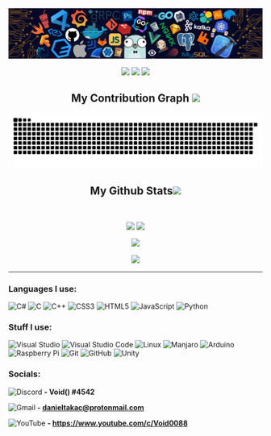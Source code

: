 <img src="https://github.com/DanielTakac/DanielTakac/blob/readme-rework/Images/header.png" />

<p align="center">
 <img src="https://badges.pufler.dev/visits/DanielTakac/DanielTakac"/> 
 <img src="https://badges.pufler.dev/repos/DanielTakac"/>
 <img src="https://badges.pufler.dev/commits/monthly/DanielTakac" />
</p>

<h2 align="center">
  My Contribution Graph <img src="https://media.giphy.com/media/xUA7aZeLE2e0P7Znz2/giphy.gif" width="50">
</h2>
<p align="center">
  <img src="https://github.com/DanielTakac/DanielTakac/blob/output/github-contribution-grid-snake.svg" alt="snake"></center>
</p>

<h2 align="center">
  My Github Stats<img src="https://media.giphy.com/media/VgCDAzcKvsR6OM0uWg/giphy.gif" width="50">
</h2>
 
<br>

<p align="center">
  <img src="https://github-readme-stats.vercel.app/api?username=DanielTakac&show_icons=true&theme=radical&line_height=27">
  <img src="https://github-readme-stats.vercel.app/api/top-langs/?username=DanielTakac&hide=ShaderLab,GLSL,HLSL,Objective-C%2B%2B,ASP.NET,Inno%20Setup,CMAKE&theme=radical">
</p>

<p align="center">
 <img src="https://github-readme-streak-stats.herokuapp.com/?user=DanielTakac&show_icons=true&locale=en&layout=compact&theme=radical&line_height=0" />
</p> 

<p align="center">
 <img src="https://activity-graph.herokuapp.com/graph?username=DanielTakac&theme=redical">
</p> 
<hr>

### Languages I use:

![C#](https://img.shields.io/badge/c%23-%23239120.svg?style=for-the-badge&logo=c-sharp&logoColor=white)
![C](https://img.shields.io/badge/c-%2300599C.svg?style=for-the-badge&logo=c&logoColor=white)
![C++](https://img.shields.io/badge/c++-%2300599C.svg?style=for-the-badge&logo=c%2B%2B&logoColor=white)
![CSS3](https://img.shields.io/badge/css3-%231572B6.svg?style=for-the-badge&logo=css3&logoColor=white)
![HTML5](https://img.shields.io/badge/html5-%23E34F26.svg?style=for-the-badge&logo=html5&logoColor=white)
![JavaScript](https://img.shields.io/badge/javascript-%23323330.svg?style=for-the-badge&logo=javascript&logoColor=%23F7DF1E)
![Python](https://img.shields.io/badge/python-3670A0?style=for-the-badge&logo=python&logoColor=ffdd54)

### Stuff I use:

![Visual Studio](https://img.shields.io/badge/Visual%20Studio-5C2D91.svg?style=for-the-badge&logo=visual-studio&logoColor=white)
![Visual Studio Code](https://img.shields.io/badge/Visual%20Studio%20Code-0078d7.svg?style=for-the-badge&logo=visual-studio-code&logoColor=white)
![Linux](https://img.shields.io/badge/Linux-FCC624?style=for-the-badge&logo=linux&logoColor=black)
![Manjaro](https://img.shields.io/badge/Manjaro-35BF5C?style=for-the-badge&logo=Manjaro&logoColor=white)
![Arduino](https://img.shields.io/badge/-Arduino-00979D?style=for-the-badge&logo=Arduino&logoColor=white)
![Raspberry Pi](https://img.shields.io/badge/-RaspberryPi-C51A4A?style=for-the-badge&logo=Raspberry-Pi)
![Git](https://img.shields.io/badge/git-%23F05033.svg?style=for-the-badge&logo=git&logoColor=white)
![GitHub](https://img.shields.io/badge/github-%23121011.svg?style=for-the-badge&logo=github&logoColor=white)
![Unity](https://img.shields.io/badge/unity-%23000000.svg?style=for-the-badge&logo=unity&logoColor=white)

### Socials:

![Discord](https://img.shields.io/badge/Discord-%237289DA.svg?style=for-the-badge&logo=discord&logoColor=white)
 **\- Void() #4542**
<br>

![Gmail](https://img.shields.io/badge/Gmail-D14836?style=for-the-badge&logo=gmail&logoColor=white)
**\- danieltakac@protonmail.com**
<br>

![YouTube](https://img.shields.io/badge/Youtube-%23FF0000.svg?style=for-the-badge&logo=YouTube&logoColor=white)
**\- https://www.youtube.com/c/Void0088**
<br>
